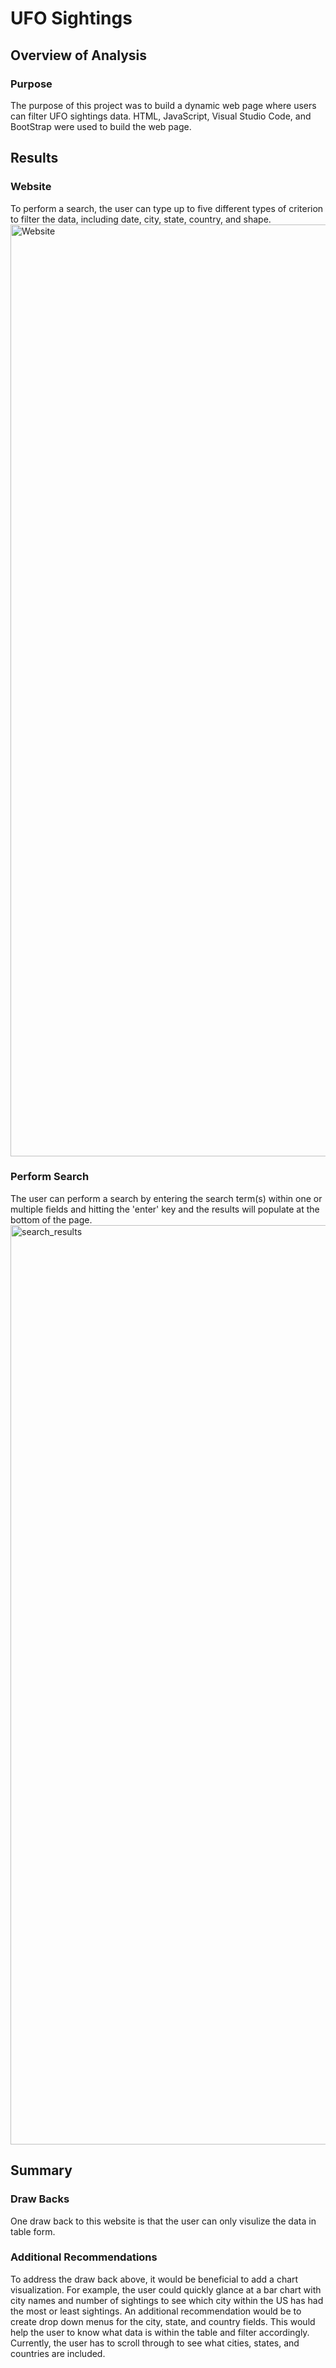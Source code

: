 # UFO Sightings

## Overview of Analysis

### Purpose
The purpose of this project was to build a dynamic web page where users can filter UFO sightings data. HTML, JavaScript, Visual Studio Code, and BootStrap were used to build the web page.

## Results
### Website
To perform a search, the user can type up to five different types of criterion to filter the data, including date, city, state, country, and shape.
<img width="1491" alt="Website" src="https://user-images.githubusercontent.com/85654649/133000397-ebb07ce4-9ae6-4e71-8375-896f54f5f9f9.png">

### Perform Search
The user can perform a search by entering the search term(s) within one or multiple fields and hitting the 'enter' key and the results will populate at the bottom of the page.
<img width="1471" alt="search_results" src="https://user-images.githubusercontent.com/85654649/133000465-4cbb156d-8b32-4308-ae39-95be3671e4a3.png">


## Summary
### Draw Backs
One draw back to this website is that the user can only visulize the data in table form. 

### Additional Recommendations
To address the draw back above, it would be beneficial to add a chart visualization. For example, the user could quickly glance at a bar chart with city names and number of sightings to see which city within the US has had the most or least sightings. An additional recommendation would be to create drop down menus for the city, state, and country fields. This would help the user to know what data is within the table and filter accordingly. Currently, the user has to scroll through to see what cities, states, and countries are included.

